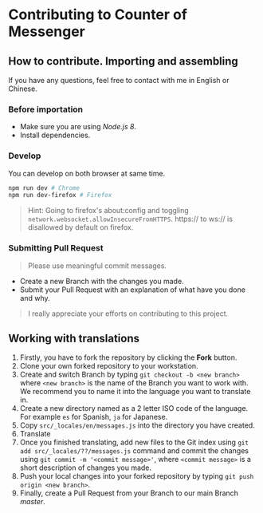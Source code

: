 # Contributing to Counter of Messenger

## How to contribute. Importing and assembling

If you have any questions, feel free to contact with me in English or Chinese.

### Before importation

- Make sure you are using *Node.js 8*.
- Install dependencies.

### Develop

You can develop on both browser at same time.
```sh
npm run dev # Chrome
npm run dev-firefox # Firefox
```

> Hint: Going to firefox's about:config and toggling `network.websocket.allowInsecureFromHTTPS`.
> https:// to ws:// is disallowed by default on firefox.

### Submitting Pull Request

> Please use meaningful commit messages.

- Create a new Branch with the changes you made.
- Submit your Pull Request with an explanation of what have you done and why.

> I really appreciate your efforts on contributing to this project.

## Working with translations

1. Firstly, you have to fork the repository by clicking the **Fork** button.
1. Clone your own forked repository to your workstation.
1. Create and switch Branch by typing `git checkout -b <new branch>` where `<new branch>` is the name of the Branch you want to work with. We recommend you to name it into the language you want to translate in.
1. Create a new directory named as a 2 letter ISO code of the language. For example `es` for Spanish, `ja` for Japanese.
1. Copy `src/_locales/en/messages.js` into the directory you have created.
1. Translate
1. Once you finished translating, add new files to the Git index using `git add src/_locales/??/messages.js` command and commit the changes using `git commit -m '<commit message>'`, where `<commit message>` is a short description of changes you made.
1. Push your local changes into your forked repository by typing `git push origin <new branch>`.
1. Finally, create a Pull Request from your Branch to our main Branch *master*.
